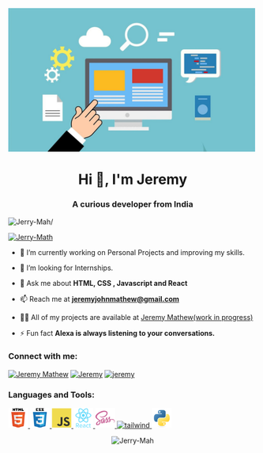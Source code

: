 <img align = "middle"  width="500" src = "web-3967926_1280.jpg" alt = "cool" >
<h1 align="center">Hi 👋, I'm Jeremy</h1>

<h3 align="center">A curious developer from India</h3>
<p align="left"> <img src=https://komarev.com/ghpvc/?username=Jerry-Mah alt=Jerry-Mah/> </p>

<p align="left"> <a href="https://twitter.com/Jerry_Math_" target="blank"><img src="https://img.shields.io/twitter/follow/Jerry_Math?logo=twitter&style=for-the-badge" alt="Jerry-Math" /></a> </p>


- 🔭 I’m currently working on Personal Projects and improving my skills.

- 🤔 I’m looking for Internships.

- 💬 Ask me about **HTML, CSS , Javascript and React**

- 📫 Reach me at **jeremyjohnmathew@gmail.com**

- 👨‍💻 All of my projects are available at [Jeremy Mathew(work in progress)](https://Jerry_Math.github.io)

- ⚡ Fun fact **Alexa is always listening to your conversations.**

<h3 align="left">Connect with me:</h3>
<p align="left">
<a href="https://twitter.com/Jerry_Math_" target="blank"><img align="center" src="https://cdn.jsdelivr.net/npm/simple-icons@3.0.1/icons/twitter.svg" alt="Jeremy Mathew" height="30" width="40" /></a>
<a href="https://www.linkedin.com/in/jeremy-mathew-36a2871b3/" target="blank"><img align="center" src="https://cdn.jsdelivr.net/npm/simple-icons@3.0.1/icons/linkedin.svg" alt="Jeremy" height="30" width="40" /></a>
<a href="https://www.instagram.com/_jerry.10" target="blank"><img align="center" src="https://cdn.jsdelivr.net/npm/simple-icons@3.0.1/icons/instagram.svg" alt="jeremy" height="30" width="40" /></a>
</p>


<h3 align="left">Languages and Tools:</h3>
<p align="left">
    <a href="https://www.w3.org/html/" target="_blank"> <img src="https://raw.githubusercontent.com/devicons/devicon/master/icons/html5/html5-original-wordmark.svg" alt="html5" width="40" height="40"/> </a>
    <a href="https://www.w3schools.com/css/" target="_blank"> <img src="https://raw.githubusercontent.com/devicons/devicon/master/icons/css3/css3-original-wordmark.svg" alt="css3" width="40" height="40"/> </a>
    <a href="https://developer.mozilla.org/en-US/docs/Web/JavaScript" target="_blank"> <img src="https://raw.githubusercontent.com/devicons/devicon/master/icons/javascript/javascript-original.svg" alt="javascript" width="40" height="40"/> </a>
      <a href="https://reactjs.org/" target="_blank"> <img src="https://raw.githubusercontent.com/devicons/devicon/master/icons/react/react-original-wordmark.svg" alt="react" width="40" height="40"/> </a>
  <a href="https://sass-lang.com" target="_blank"> <img src="https://raw.githubusercontent.com/devicons/devicon/master/icons/sass/sass-original.svg" alt="sass" width="40" height="40"/> </a>
    <a href="https://tailwindcss.com/" target="_blank"> <img src="https://www.vectorlogo.zone/logos/tailwindcss/tailwindcss-icon.svg" alt="tailwind" width="40" height="40"/> </a>
    <a href="https://www.python.org" target="_blank"> <img src="https://raw.githubusercontent.com/devicons/devicon/master/icons/python/python-original.svg" alt="python" width="40" height="40"/> </a></p>


<p align="center"> <img src=https://github-readme-stats.vercel.app/api?username=Jerry-Mah&show_icons=true alt=Jerry-Mah /> </p>
